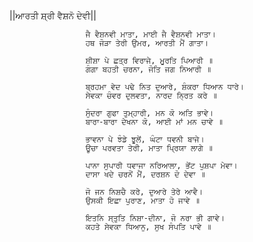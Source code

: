 ||ਆਰਤੀ ਸ਼੍ਰੀ ਵੈਸ਼ਨੋ ਦੇਵੀ||

                     ਜੈ ਵੈਸ਼ਨਵੀ ਮਾਤਾ, ਮਾਈ ਜੈ ਵੈਸ਼ਨਵੀ ਮਾਤਾ।
                     ਹਥ ਜੋੜਾ ਤੇਰੀ ਉਮਰ, ਆਰਤੀ ਮੈਂ ਗਾਤਾ।

                     ਸ਼ੀਸ਼ਾ ਪੇ ਛਤ੍ਰ ਵਿਰਾਜੇ, ਮੂਰਤਿ ਪਿਆਰੀ ॥
                     ਗੰਗਾ ਬਹਤੀ ਚਰਨਾ, ਜੋਤਿ ਜਗ ਨਿਆਰੀ ॥

                     ਬ੍ਰਹਮਾ ਵੇਦ ਪਢੇ ਨਿਤ ਦੁਆਰੇ, ਸ਼ੰਕਰਾ ਧਿਆਨ ਧਾਰੇ।
                     ਸੇਵਕਾ ਚੰਵਰ ਦੁਲਵਤਾ, ਨਾਰਦ ਨ੍ਰਿਤ ਕਰੇ ॥

                     ਸੁੰਦਰਾ ਗੁਫਾ ਤੁਮ੍ਹਾਰੀ, ਮਨ ਕੋ ਅਤਿ ਭਾਵੇ।
                     ਬਾਰਾ-ਬਾਰਾ ਦੇਖਨਾ ਕੋ, ਆਈ ਮਾਂ ਮਨ ਚਾਵੇ ॥

                     ਭਾਵਨਾ ਪੇ ਝੰਡੇ ਝੂਲੇਂ, ਘੰਟਾ ਧਵਨੀ ਬਾਜੇ।
                     ਊਚਾ ਪਰਵਤਾ ਤੇਰੀ, ਮਾਤਾ ਪ੍ਰਿਯਾ ਲਾਗੇ ॥

                     ਪਾਨਾ ਸੁਪਾਰੀ ਧਵਾਜਾ ਨਰਿਆਲਾ, ਭੇਂਟ ਪੁਸ਼ਪਾ ਮੇਵਾ।
                     ਦਾਸਾ ਖਦੇ ਚਰਨੋਂ ਮੈਂ, ਦਰਸ਼ਨ ਦੋ ਦੇਵਾ ॥

                     ਜੋ ਜਨ ਨਿਸ਼ਚੈ ਕਰੇ, ਦੁਆਰੇ ਤੇਰੇ ਆਵੈ।
                     ਉਸਕੀ ਇਛਾ ਪੁਰਾਣ, ਮਾਤਾ ਹੋ ਜਾਵੇ ॥

                     ਇਤਨਿ ਸ੍ਤੁਤਿ ਨਿਸ਼ਾ-ਦੀਨਾ, ਜੋ ਨਰਾ ਭੀ ਗਾਵੇ।
                     ਕਹਤੇ ਸੇਵਕਾ ਧਿਆਨੁ, ਸੁਖ ਸੰਪਤਿ ਪਾਵੇ ॥